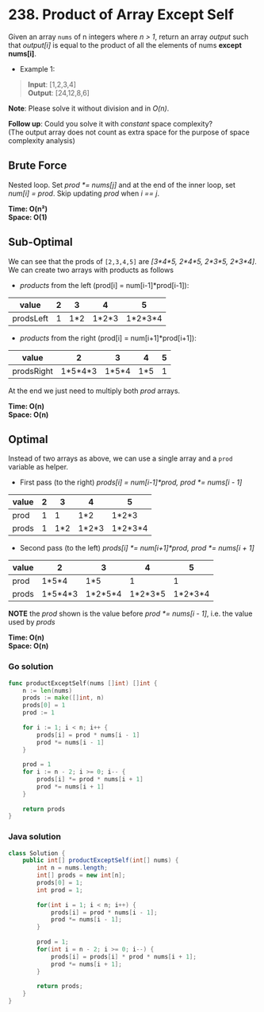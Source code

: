 # 238. Product of Array Except Self

Given an array `nums` of n integers where *n > 1*,  return an array *output* such that *output[i]* 
is equal to the product of all the elements of nums **except nums[i]**.

- Example 1:
> **Input**: [1,2,3,4] <br>
> **Output**: [24,12,8,6] <br>

**Note**: Please solve it without division and in *O(n)*.

**Follow up**:
Could you solve it with *constant* space complexity? <br>
(The output array does not count as extra space for the purpose of space complexity analysis)

## Brute Force
Nested loop. Set *prod \*= nums[j]* and at the end of the inner loop, set *num[i] = prod*. Skip
updating *prod* when *i == j*.

**Time: O(n²) <br> Space: O(1)**

## Sub-Optimal
We can see that the prods of `[2,3,4,5]` are *[3\*4\*5, 2\*4\*5, 2\*3\*5, 2\*3\*4]*.
We can create two arrays with products as follows 
- *products* from the left (prod[i] = num[i-1]\*prod[i-1]):<br>

| value | 2 | 3 | 4 | 5 |
| --- | --- | --- | --- | --- |
| prodsLeft | 1 | 1\*2 | 1\*2\*3 | 1\*2\*3\*4 |

- *products* from the right (prod[i] = num[i+1]\*prod[i+1]):<br>

| value | 2 | 3 | 4 | 5 |
| --- | --- | --- | --- | --- |
| prodsRight | 1\*5\*4\*3 | 1\*5\*4 | 1\*5 | 1 |

At the end we just need to multiply both *prod* arrays.

**Time: O(n) <br> Space: O(n)**

## Optimal
Instead of two arrays as above, we can use a single array and a `prod` variable as helper.

- First pass (to the right) *prods[i] = num[i-1]\*prod, prod \*= nums[i - 1]*

| value | 2 | 3 | 4 | 5 |
| --- | --- | --- | --- | --- |
| prod | 1 | 1 | 1\*2 | 1\*2\*3 |
| prods | 1 | 1\*2 | 1\*2\*3 | 1\*2\*3\*4 |

- Second pass (to the left) *prods[i] \*= num[i+1]\*prod, prod \*= nums[i + 1]*

| value | 2 | 3 | 4 | 5 |
| --- | --- | --- | --- | --- |
| prod | 1\*5\*4 | 1\*5 | 1 | 1 |
| prods | 1\*5\*4\*3 | 1\*2\*5\*4 | 1\*2\*3*5 | 1\*2\*3\*4 |

**NOTE** the *prod* shown is the value before *prod \*= nums[i - 1]*, i.e. the value used by *prods*

**Time: O(n) <br> Space: O(n)**

### Go solution
```go
func productExceptSelf(nums []int) []int {
    n := len(nums)
    prods := make([]int, n)
    prods[0] = 1
    prod := 1
    
    for i := 1; i < n; i++ {
        prods[i] = prod * nums[i - 1]
        prod *= nums[i - 1]
    }
    
    prod = 1
    for i := n - 2; i >= 0; i-- {
        prods[i] *= prod * nums[i + 1]
        prod *= nums[i + 1]
    }
    
    return prods
}
```
### Java solution
```java
class Solution {
    public int[] productExceptSelf(int[] nums) {
        int n = nums.length;
        int[] prods = new int[n];
        prods[0] = 1;
        int prod = 1;
        
        for(int i = 1; i < n; i++) {
            prods[i] = prod * nums[i - 1];
            prod *= nums[i - 1];
        }
        
        prod = 1;
        for(int i = n - 2; i >= 0; i--) {
            prods[i] = prods[i] * prod * nums[i + 1];
            prod *= nums[i + 1];
        }
        
        return prods;
    }
}
```